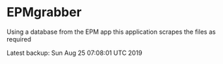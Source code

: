 # EPMgrabber
Using a database from the EPM app this application scrapes the files as required


Latest backup: Sun Aug 25 07:08:01 UTC 2019
